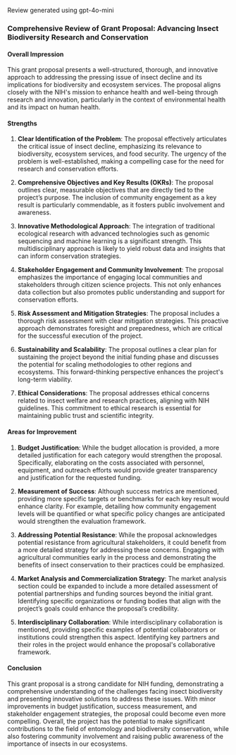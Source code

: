 Review generated using gpt-4o-mini

### Comprehensive Review of Grant Proposal: Advancing Insect Biodiversity Research and Conservation

#### Overall Impression
This grant proposal presents a well-structured, thorough, and innovative approach to addressing the pressing issue of insect decline and its implications for biodiversity and ecosystem services. The proposal aligns closely with the NIH's mission to enhance health and well-being through research and innovation, particularly in the context of environmental health and its impact on human health.

#### Strengths

1. **Clear Identification of the Problem**: The proposal effectively articulates the critical issue of insect decline, emphasizing its relevance to biodiversity, ecosystem services, and food security. The urgency of the problem is well-established, making a compelling case for the need for research and conservation efforts.

2. **Comprehensive Objectives and Key Results (OKRs)**: The proposal outlines clear, measurable objectives that are directly tied to the project’s purpose. The inclusion of community engagement as a key result is particularly commendable, as it fosters public involvement and awareness.

3. **Innovative Methodological Approach**: The integration of traditional ecological research with advanced technologies such as genomic sequencing and machine learning is a significant strength. This multidisciplinary approach is likely to yield robust data and insights that can inform conservation strategies.

4. **Stakeholder Engagement and Community Involvement**: The proposal emphasizes the importance of engaging local communities and stakeholders through citizen science projects. This not only enhances data collection but also promotes public understanding and support for conservation efforts.

5. **Risk Assessment and Mitigation Strategies**: The proposal includes a thorough risk assessment with clear mitigation strategies. This proactive approach demonstrates foresight and preparedness, which are critical for the successful execution of the project.

6. **Sustainability and Scalability**: The proposal outlines a clear plan for sustaining the project beyond the initial funding phase and discusses the potential for scaling methodologies to other regions and ecosystems. This forward-thinking perspective enhances the project's long-term viability.

7. **Ethical Considerations**: The proposal addresses ethical concerns related to insect welfare and research practices, aligning with NIH guidelines. This commitment to ethical research is essential for maintaining public trust and scientific integrity.

#### Areas for Improvement

1. **Budget Justification**: While the budget allocation is provided, a more detailed justification for each category would strengthen the proposal. Specifically, elaborating on the costs associated with personnel, equipment, and outreach efforts would provide greater transparency and justification for the requested funding.

2. **Measurement of Success**: Although success metrics are mentioned, providing more specific targets or benchmarks for each key result would enhance clarity. For example, detailing how community engagement levels will be quantified or what specific policy changes are anticipated would strengthen the evaluation framework.

3. **Addressing Potential Resistance**: While the proposal acknowledges potential resistance from agricultural stakeholders, it could benefit from a more detailed strategy for addressing these concerns. Engaging with agricultural communities early in the process and demonstrating the benefits of insect conservation to their practices could be emphasized.

4. **Market Analysis and Commercialization Strategy**: The market analysis section could be expanded to include a more detailed assessment of potential partnerships and funding sources beyond the initial grant. Identifying specific organizations or funding bodies that align with the project’s goals could enhance the proposal’s credibility.

5. **Interdisciplinary Collaboration**: While interdisciplinary collaboration is mentioned, providing specific examples of potential collaborators or institutions could strengthen this aspect. Identifying key partners and their roles in the project would enhance the proposal's collaborative framework.

#### Conclusion
This grant proposal is a strong candidate for NIH funding, demonstrating a comprehensive understanding of the challenges facing insect biodiversity and presenting innovative solutions to address these issues. With minor improvements in budget justification, success measurement, and stakeholder engagement strategies, the proposal could become even more compelling. Overall, the project has the potential to make significant contributions to the field of entomology and biodiversity conservation, while also fostering community involvement and raising public awareness of the importance of insects in our ecosystems.
